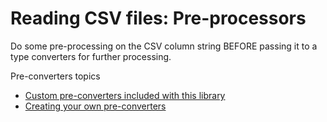# Reading CSV files:  Pre-processors

Do some pre-processing on the CSV column string BEFORE passing it to a type converters for further processing.

 Pre-converters topics
- [Custom pre-converters included with this library](./PreConverters-Included-Custom.md)
- [Creating your own pre-converters](./PreConverters-Creating-Custom.md)

